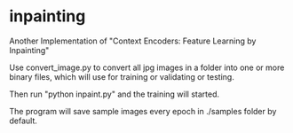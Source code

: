 # inpainting
Another Implementation of "Context Encoders: Feature Learning by Inpainting"

Use convert_image.py to convert all jpg images in a folder into one or more binary files, which will use for training or validating or testing.

Then run "python inpaint.py" and the training will started.

The program will save sample images every epoch in ./samples folder by default.

